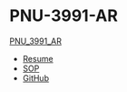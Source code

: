 # PNU-3991-AR
 [PNU_3991_AR](https://github.com/AmirHoseinAzizi/PNU-3991-AR)
- [Resume](https://amirhoseinazizi.github.io/Resume/) 
- [SOP](https://amirhoseinazizi.github.io/SOP/)
- [GitHub](https://github.com/AmirHoseinAzizi)
